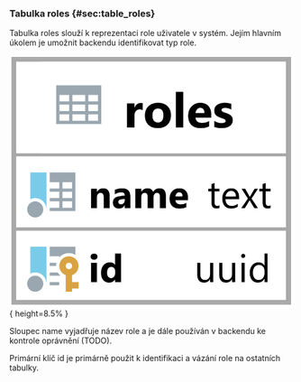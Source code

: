 
### Tabulka roles {#sec:table_roles}

Tabulka roles slouží k reprezentaci role uživatele v systém.
Jejím hlavním úkolem je umožnit backendu identifikovat typ role.

![Tabulka roles](../../../pictures/databaze/roles.png){ height=8.5% }

Sloupec name vyjadřuje název role a je dále používán v backendu ke kontrole oprávnění (TODO).

Primární klíč id je primárně použit k identifikaci a vázání role na ostatních tabulky.
